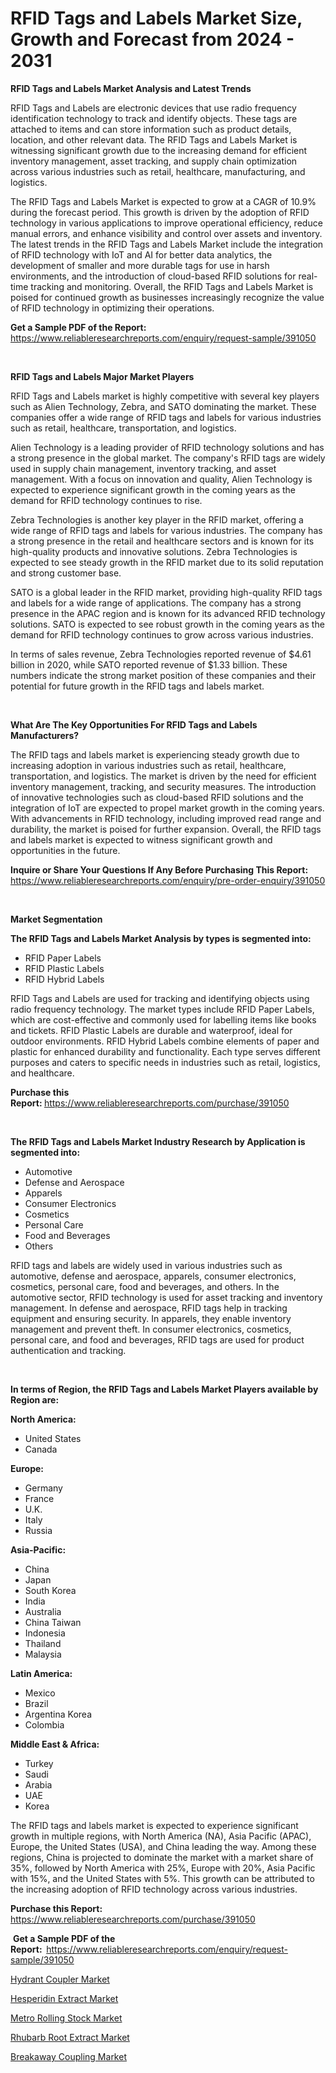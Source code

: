 <p><h1>RFID Tags and Labels Market Size, Growth and Forecast from 2024 - 2031</h1></p><p><strong>RFID Tags and Labels Market Analysis and Latest Trends</strong></p>
<p><p>RFID Tags and Labels are electronic devices that use radio frequency identification technology to track and identify objects. These tags are attached to items and can store information such as product details, location, and other relevant data. The RFID Tags and Labels Market is witnessing significant growth due to the increasing demand for efficient inventory management, asset tracking, and supply chain optimization across various industries such as retail, healthcare, manufacturing, and logistics.</p><p>The RFID Tags and Labels Market is expected to grow at a CAGR of 10.9% during the forecast period. This growth is driven by the adoption of RFID technology in various applications to improve operational efficiency, reduce manual errors, and enhance visibility and control over assets and inventory. The latest trends in the RFID Tags and Labels Market include the integration of RFID technology with IoT and AI for better data analytics, the development of smaller and more durable tags for use in harsh environments, and the introduction of cloud-based RFID solutions for real-time tracking and monitoring. Overall, the RFID Tags and Labels Market is poised for continued growth as businesses increasingly recognize the value of RFID technology in optimizing their operations.</p></p>
<p><strong>Get a Sample PDF of the Report:&nbsp;</strong> <a href="https://www.reliableresearchreports.com/enquiry/request-sample/391050">https://www.reliableresearchreports.com/enquiry/request-sample/391050</a></p>
<p>&nbsp;</p>
<p><strong>RFID Tags and Labels Major Market Players</strong></p>
<p><p>RFID Tags and Labels market is highly competitive with several key players such as Alien Technology, Zebra, and SATO dominating the market. These companies offer a wide range of RFID tags and labels for various industries such as retail, healthcare, transportation, and logistics.</p><p>Alien Technology is a leading provider of RFID technology solutions and has a strong presence in the global market. The company's RFID tags are widely used in supply chain management, inventory tracking, and asset management. With a focus on innovation and quality, Alien Technology is expected to experience significant growth in the coming years as the demand for RFID technology continues to rise.</p><p>Zebra Technologies is another key player in the RFID market, offering a wide range of RFID tags and labels for various industries. The company has a strong presence in the retail and healthcare sectors and is known for its high-quality products and innovative solutions. Zebra Technologies is expected to see steady growth in the RFID market due to its solid reputation and strong customer base.</p><p>SATO is a global leader in the RFID market, providing high-quality RFID tags and labels for a wide range of applications. The company has a strong presence in the APAC region and is known for its advanced RFID technology solutions. SATO is expected to see robust growth in the coming years as the demand for RFID technology continues to grow across various industries.</p><p>In terms of sales revenue, Zebra Technologies reported revenue of $4.61 billion in 2020, while SATO reported revenue of $1.33 billion. These numbers indicate the strong market position of these companies and their potential for future growth in the RFID tags and labels market.</p></p>
<p>&nbsp;</p>
<p><strong>What Are The Key Opportunities For RFID Tags and Labels Manufacturers?</strong></p>
<p><p>The RFID tags and labels market is experiencing steady growth due to increasing adoption in various industries such as retail, healthcare, transportation, and logistics. The market is driven by the need for efficient inventory management, tracking, and security measures. The introduction of innovative technologies such as cloud-based RFID solutions and the integration of IoT are expected to propel market growth in the coming years. With advancements in RFID technology, including improved read range and durability, the market is poised for further expansion. Overall, the RFID tags and labels market is expected to witness significant growth and opportunities in the future.</p></p>
<p><strong>Inquire or Share Your Questions If Any Before Purchasing This Report:</strong> <a href="https://www.reliableresearchreports.com/enquiry/pre-order-enquiry/391050">https://www.reliableresearchreports.com/enquiry/pre-order-enquiry/391050</a></p>
<p>&nbsp;</p>
<p><strong>Market Segmentation</strong></p>
<p><strong>The RFID Tags and Labels Market Analysis by types is segmented into:</strong></p>
<p><ul><li>RFID Paper Labels</li><li>RFID Plastic Labels</li><li>RFID Hybrid Labels</li></ul></p>
<p><p>RFID Tags and Labels are used for tracking and identifying objects using radio frequency technology. The market types include RFID Paper Labels, which are cost-effective and commonly used for labelling items like books and tickets. RFID Plastic Labels are durable and waterproof, ideal for outdoor environments. RFID Hybrid Labels combine elements of paper and plastic for enhanced durability and functionality. Each type serves different purposes and caters to specific needs in industries such as retail, logistics, and healthcare.</p></p>
<p><strong>Purchase this Report:&nbsp;</strong><a href="https://www.reliableresearchreports.com/purchase/391050">https://www.reliableresearchreports.com/purchase/391050</a></p>
<p>&nbsp;</p>
<p><strong>The RFID Tags and Labels Market Industry Research by Application is segmented into:</strong></p>
<p><ul><li>Automotive</li><li>Defense and Aerospace</li><li>Apparels</li><li>Consumer Electronics</li><li>Cosmetics</li><li>Personal Care</li><li>Food and Beverages</li><li>Others</li></ul></p>
<p><p>RFID tags and labels are widely used in various industries such as automotive, defense and aerospace, apparels, consumer electronics, cosmetics, personal care, food and beverages, and others. In the automotive sector, RFID technology is used for asset tracking and inventory management. In defense and aerospace, RFID tags help in tracking equipment and ensuring security. In apparels, they enable inventory management and prevent theft. In consumer electronics, cosmetics, personal care, and food and beverages, RFID tags are used for product authentication and tracking.</p></p>
<p>&nbsp;</p>
<p><strong>In terms of Region, the RFID Tags and Labels Market Players available by Region are:</strong></p>
<p>
    <p> <strong> North America: </strong>
        <ul>
            <li>United States</li>
            <li>Canada</li>
        </ul>
        </p> 
    <p> <strong> Europe: </strong>
        <ul>
            <li>Germany</li>
            <li>France</li>
            <li>U.K.</li>
            <li>Italy</li>
            <li>Russia</li>
        </ul>
        </p> 
    <p> <strong> Asia-Pacific: </strong>
        <ul>
            <li>China</li>
            <li>Japan</li>
            <li>South Korea</li>
            <li>India</li>
            <li>Australia</li>
            <li>China Taiwan</li>
            <li>Indonesia</li>
            <li>Thailand</li>
            <li>Malaysia</li>
        </ul>
        </p> 
    <p> <strong> Latin America: </strong>
        <ul>
            <li>Mexico</li>
            <li>Brazil</li>
            <li>Argentina Korea</li>
            <li>Colombia</li>
        </ul>
        </p> 
    <p> <strong> Middle East & Africa: </strong>
        <ul>
            <li>Turkey</li>
            <li>Saudi</li>
            <li>Arabia</li>
            <li>UAE</li>
            <li>Korea</li>
        </ul>
    </p>
    </p>
<p><p>The RFID tags and labels market is expected to experience significant growth in multiple regions, with North America (NA), Asia Pacific (APAC), Europe, the United States (USA), and China leading the way. Among these regions, China is projected to dominate the market with a market share of 35%, followed by North America with 25%, Europe with 20%, Asia Pacific with 15%, and the United States with 5%. This growth can be attributed to the increasing adoption of RFID technology across various industries.</p></p>
<p><strong>Purchase this Report: </strong><a href="https://www.reliableresearchreports.com/purchase/391050">https://www.reliableresearchreports.com/purchase/391050</a></p>
<p>&nbsp;<strong>Get a Sample PDF of the Report:&nbsp;&nbsp;</strong><a href="https://www.reliableresearchreports.com/enquiry/request-sample/391050">https://www.reliableresearchreports.com/enquiry/request-sample/391050</a></p>
<p><strong></strong></p>
<p><p><a href="https://metal-farmhouse-e95.notion.site/Hydrant-Coupler-Market-Analysis-and-Market-Size-Global-Industry-Overview-Market-Segmentation-and-F-4283bbf789644bd1930e5e9c51213f58">Hydrant Coupler Market</a></p><p><a href="https://view.publitas.com/reportprime-1/hesperidin-extract-market-size-focuses-on-market-dynamics-in-depth-analysis-and-future-projections-of-its-market-forecasted-for-period-from-2024-to-2031/">Hesperidin Extract Market</a></p><p><a href="https://gratis-rainforest-2ca.notion.site/Metro-Rolling-Stock-Market-with-the-goal-of-estimating-the-market-size-and-future-growth-potential-o-aedc4466fdac40ffa2bccf683d537331">Metro Rolling Stock Market</a></p><p><a href="https://view.publitas.com/reportprime-1/rhubarb-root-extract-market-size-market-share-and-global-market-analysis-report-2024-2031/">Rhubarb Root Extract Market</a></p><p><a href="https://crocus-run-b5a.notion.site/Breakaway-Coupling-Market-Research-Report-The-Key-To-Successful-Business-Strategy-Forecasted-for-Pe-d25bdc40e09241fe89dbdc3ffd5d6a83">Breakaway Coupling Market</a></p></p>